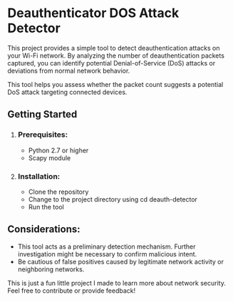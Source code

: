 # Deauthenticator DOS Attack Detector
This project provides a simple tool to detect deauthentication attacks on your Wi-Fi network. By analyzing the number of deauthentication packets captured, you can identify potential Denial-of-Service (DoS) attacks or deviations from normal network behavior.

This tool helps you assess whether the packet count suggests a potential DoS attack targeting connected devices.

## Getting Started
1. ### Prerequisites:
   - Python 2.7 or higher
   - Scapy module
2. ### Installation:
   - Clone the repository
   - Change to the project directory using cd deauth-detector
   - Run the tool

## Considerations:
- This tool acts as a preliminary detection mechanism. Further investigation might be necessary to confirm malicious intent.
- Be cautious of false positives caused by legitimate network activity or neighboring networks.

This is just a fun little project I made to learn more about network security. Feel free to contribute or provide feedback!
